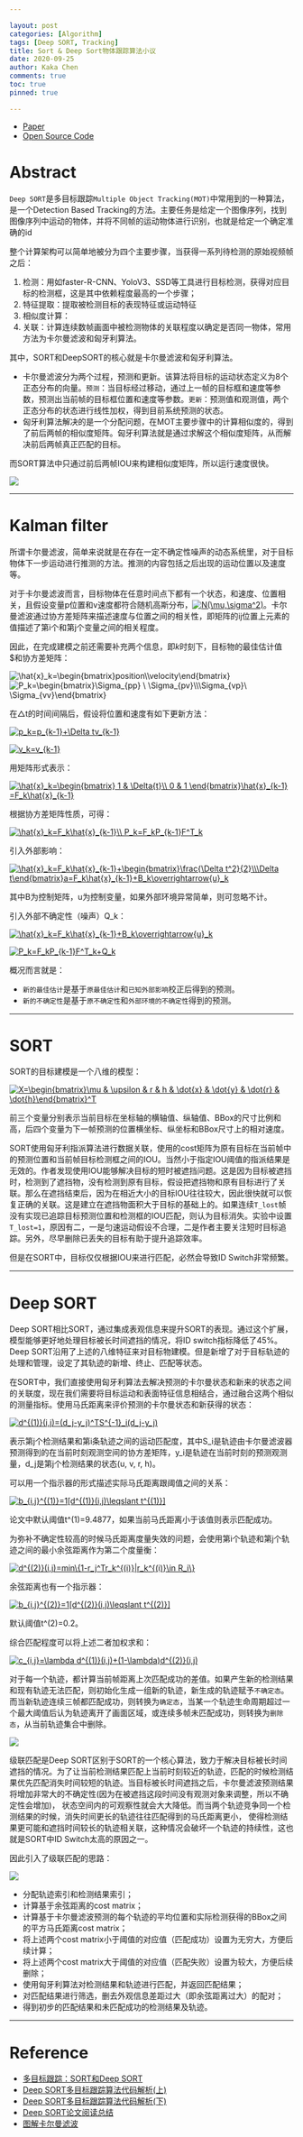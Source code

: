 ```yaml
---

layout: post
categories: [Algorithm]
tags: [Deep SORT, Tracking]
title: Sort & Deep Sort物体跟踪算法小议
date: 2020-09-25
author: Kaka Chen
comments: true
toc: true
pinned: true

---
```


- [Paper](http://arxiv.org/pdf/1602.00763.pdf)
- [Open Source Code](https://github.com/abewley/sort)


# Abstract

`Deep SORT`是多目标跟踪`Multiple Object Tracking(MOT)`中常用到的一种算法，是一个Detection Based Tracking的方法。主要任务是给定一个图像序列，找到图像序列中运动的物体，并将不同帧的运动物体进行识别，也就是给定一个确定准确的id

整个计算架构可以简单地被分为四个主要步骤，当获得一系列待检测的原始视频帧之后：
1. 检测：用如faster-R-CNN、YoloV3、SSD等工具进行目标检测，获得对应目标的检测框，这是其中依赖程度最高的一个步骤；
2. 特征提取：提取被检测目标的表现特征或运动特征
3. 相似度计算：
4. 关联：计算连续数帧画面中被检测物体的关联程度以确定是否同一物体，常用方法为卡尔曼滤波和匈牙利算法。

其中，SORT和DeepSORT的核心就是卡尔曼滤波和匈牙利算法。
- 卡尔曼滤波分为两个过程，预测和更新。该算法将目标的运动状态定义为8个正态分布的向量。`预测`：当目标经过移动，通过上一帧的目标框和速度等参数，预测出当前帧的目标框位置和速度等参数。`更新`：预测值和观测值，两个正态分布的状态进行线性加权，得到目前系统预测的状态。
- 匈牙利算法解决的是一个分配问题，在MOT主要步骤中的计算相似度的，得到了前后两帧的相似度矩阵。匈牙利算法就是通过求解这个相似度矩阵，从而解决前后两帧真正匹配的目标。

而SORT算法中只通过前后两帧IOU来构建相似度矩阵，所以运行速度很快。

![](https://raw.githubusercontent.com/kakack/kakack.github.io/master/_images/20200928-1.JPG)

- - -

# Kalman filter

所谓卡尔曼滤波，简单来说就是在存在一定不确定性噪声的动态系统里，对于目标物体下一步运动进行推测的方法。推测的内容包括之后出现的运动位置以及速度等。

对于卡尔曼滤波而言，目标物体在任意时间点下都有一个状态，和速度、位置相关，且假设变量p位置和v速度都符合随机高斯分布，<a href="https://www.codecogs.com/eqnedit.php?latex=N(\mu,\sigma^2)" target="_blank"><img src="https://latex.codecogs.com/gif.latex?N(\mu,\sigma^2)" title="N(\mu,\sigma^2)" /></a>。卡尔曼滤波通过协方差矩阵来描述速度与位置之间的相关性，即矩阵的ij位置上元素的值描述了第i个和第j个变量之间的相关程度。

因此，在完成建模之前还需要补充两个信息，即$k$时刻下，目标物的最佳估计值$和协方差矩阵：

<p><img src="https://i.upmath.me/svg/%5Chat%7Bx%7D_k%3D%5Cbegin%7Bbmatrix%7Dposition%5C%5Cvelocity%5Cend%7Bbmatrix%7D" alt="\hat{x}_k=\begin{bmatrix}position\\velocity\end{bmatrix}" />
<img src="https://i.upmath.me/svg/P_k%3D%5Cbegin%7Bbmatrix%7D%5CSigma_%7Bpp%7D%20%5C%20%5CSigma_%7Bpv%7D%5C%5C%5CSigma_%7Bvp%7D%5C%20%5CSigma_%7Bvv%7D%5Cend%7Bbmatrix%7D" alt="P_k=\begin{bmatrix}\Sigma_{pp} \ \Sigma_{pv}\\\Sigma_{vp}\ \Sigma_{vv}\end{bmatrix}" /></p>

在△t的时间间隔后，假设将位置和速度有如下更新方法：

<a href="https://www.codecogs.com/eqnedit.php?latex=p_k=p_{k-1}&plus;\Delta&space;tv_{k-1}" target="_blank"><img src="https://latex.codecogs.com/svg.latex?p_k=p_{k-1}&plus;\Delta&space;tv_{k-1}" title="p_k=p_{k-1}+\Delta tv_{k-1}" /></a>

<a href="https://www.codecogs.com/eqnedit.php?latex=v_k=v_{k-1}" target="_blank"><img src="https://latex.codecogs.com/svg.latex?v_k=v_{k-1}" title="v_k=v_{k-1}" /></a>

用矩阵形式表示：

<a href="https://www.codecogs.com/eqnedit.php?latex=\hat{x}_k=\begin{bmatrix}&space;1&space;&&space;\Delta{t}\\&space;0&space;&&space;1&space;\end{bmatrix}\hat{x}_{k-1}&space;=F_k\hat{x}_{k-1}" target="_blank"><img src="https://latex.codecogs.com/svg.latex?\hat{x}_k=\begin{bmatrix}&space;1&space;&&space;\Delta{t}\\&space;0&space;&&space;1&space;\end{bmatrix}\hat{x}_{k-1}&space;=F_k\hat{x}_{k-1}" title="\hat{x}_k=\begin{bmatrix} 1 & \Delta{t}\\ 0 & 1 \end{bmatrix}\hat{x}_{k-1} =F_k\hat{x}_{k-1}" /></a>

根据协方差矩阵性质，可得：

<a href="https://www.codecogs.com/eqnedit.php?latex=\hat{x}_k=F_k\hat{x}_{k-1}\\&space;P_k=F_kP_{k-1}F^T_k" target="_blank"><img src="https://latex.codecogs.com/svg.latex?\hat{x}_k=F_k\hat{x}_{k-1}\\&space;P_k=F_kP_{k-1}F^T_k" title="\hat{x}_k=F_k\hat{x}_{k-1}\\ P_k=F_kP_{k-1}F^T_k" /></a>

引入外部影响：

<a href="https://www.codecogs.com/eqnedit.php?latex=\hat{x}_k=F_k\hat{x}_{k-1}&plus;\begin{bmatrix}\frac{\Delta&space;t^2}{2}\\\Delta&space;t\end{bmatrix}a=F_k\hat{x}_{k-1}&plus;B_k\overrightarrow{u}_k" target="_blank"><img src="https://latex.codecogs.com/svg.latex?\hat{x}_k=F_k\hat{x}_{k-1}&plus;\begin{bmatrix}\frac{\Delta&space;t^2}{2}\\\Delta&space;t\end{bmatrix}a=F_k\hat{x}_{k-1}&plus;B_k\overrightarrow{u}_k" title="\hat{x}_k=F_k\hat{x}_{k-1}+\begin{bmatrix}\frac{\Delta t^2}{2}\\\Delta t\end{bmatrix}a=F_k\hat{x}_{k-1}+B_k\overrightarrow{u}_k" /></a>

其中B为控制矩阵，u为控制变量，如果外部环境异常简单，则可忽略不计。

引入外部不确定性（噪声）Q_k：

<a href="https://www.codecogs.com/eqnedit.php?latex=\hat{x}_k=F_k\hat{x}_{k-1}&plus;B_k\overrightarrow{u}_k" target="_blank"><img src="https://latex.codecogs.com/svg.latex?\hat{x}_k=F_k\hat{x}_{k-1}&plus;B_k\overrightarrow{u}_k" title="\hat{x}_k=F_k\hat{x}_{k-1}+B_k\overrightarrow{u}_k" /></a>

<a href="https://www.codecogs.com/eqnedit.php?latex=P_k=F_kP_{k-1}F^T_k&plus;Q_k" target="_blank"><img src="https://latex.codecogs.com/svg.latex?P_k=F_kP_{k-1}F^T_k&plus;Q_k" title="P_k=F_kP_{k-1}F^T_k+Q_k" /></a>

概况而言就是：

- `新的最佳估计`是基于`原最佳估计`和`已知外部影响`校正后得到的预测。
- `新的不确定性`是基于`原不确定性`和`外部环境的不确定性`得到的预测。

- - -

# SORT

SORT的目标建模是一个八维的模型：

<a href="https://www.codecogs.com/eqnedit.php?latex=X=\begin{bmatrix}\mu&space;&&space;\upsilon&space;&&space;r&space;&&space;h&space;&&space;\dot{x}&space;&&space;\dot{y}&space;&&space;\dot{r}&space;&&space;\dot{h}\end{bmatrix}^T" target="_blank"><img src="https://latex.codecogs.com/gif.latex?X=\begin{bmatrix}\mu&space;&&space;\upsilon&space;&&space;r&space;&&space;h&space;&&space;\dot{x}&space;&&space;\dot{y}&space;&&space;\dot{r}&space;&&space;\dot{h}\end{bmatrix}^T" title="X=\begin{bmatrix}\mu & \upsilon & r & h & \dot{x} & \dot{y} & \dot{r} & \dot{h}\end{bmatrix}^T" /></a>

前三个变量分别表示当前目标在坐标轴的横轴值、纵轴值、BBox的尺寸比例和高，后四个变量为下一帧预测的位置横坐标、纵坐标和BBox尺寸上的相对速度。

SORT使用匈牙利指派算法进行数据关联，使用的cost矩阵为原有目标在当前帧中的预测位置和当前帧目标检测框之间的IOU。当然小于指定IOU阈值的指派结果是无效的。作者发现使用IOU能够解决目标的短时被遮挡问题。这是因为目标被遮挡时，检测到了遮挡物，没有检测到原有目标，假设把遮挡物和原有目标进行了关联。那么在遮挡结束后，因为在相近大小的目标IOU往往较大，因此很快就可以恢复正确的关联。这是建立在遮挡物面积大于目标的基础上的。如果连续`T_lost`帧没有实现已追踪目标预测位置和检测框的IOU匹配，则认为目标消失。实验中设置 `T_lost=1`，原因有二，一是匀速运动假设不合理，二是作者主要关注短时目标追踪。另外，尽早删除已丢失的目标有助于提升追踪效率。

但是在SORT中，目标仅仅根据IOU来进行匹配，必然会导致ID Switch非常频繁。

- - -

# Deep SORT

Deep SORT相比SORT，通过集成表观信息来提升SORT的表现。通过这个扩展，模型能够更好地处理目标被长时间遮挡的情况，将ID switch指标降低了45%。Deep SORT沿用了上述的八维特征来对目标物建模。但是新增了对于目标轨迹的处理和管理，设定了其轨迹的新增、终止、匹配等状态。

在SORT中，我们直接使用匈牙利算法去解决预测的卡尔曼状态和新来的状态之间的关联度，现在我们需要将目标运动和表面特征信息相结合，通过融合这两个相似的测量指标。使用马氏距离来评价预测的卡尔曼状态和新获得的状态：

<a href="https://www.codecogs.com/eqnedit.php?latex=d^{(1)}(i,j)=(d_j-y_j)^TS^{-1}_i(d_j-y_j)" target="_blank"><img src="https://latex.codecogs.com/gif.latex?d^{(1)}(i,j)=(d_j-y_j)^TS^{-1}_i(d_j-y_j)" title="d^{(1)}(i,j)=(d_j-y_j)^TS^{-1}_i(d_j-y_j)" /></a>

表示第j个检测结果和第i条轨迹之间的运动匹配度，其中S_i是轨迹由卡尔曼滤波器预测得到的在当前时刻观测空间的协方差矩阵，y_i是轨迹在当前时刻的预测观测量，d_j是第j个检测结果的状态(u, v, r, h)。

可以用一个指示器的形式描述实际马氏距离跟阈值之间的关系：

<a href="https://www.codecogs.com/eqnedit.php?latex=b_{i,j}^{(1)}=1[d^{(1)}(i,j)\leqslant&space;t^{(1)}]" target="_blank"><img src="https://latex.codecogs.com/gif.latex?b_{i,j}^{(1)}=1[d^{(1)}(i,j)\leqslant&space;t^{(1)}]" title="b_{i,j}^{(1)}=1[d^{(1)}(i,j)\leqslant t^{(1)}]" /></a>

论文中默认阈值t^(1)=9.4877，如果当前马氏距离小于该值则表示匹配成功。

为弥补不确定性较高的时候马氏距离度量失效的问题，会使用第i个轨迹和第j个轨迹之间的最小余弦距离作为第二个度量衡：

<a href="https://www.codecogs.com/eqnedit.php?latex=d^{(2)}(i,j)=min\{1-r_j^Tr_k^{(i)}|r_k^{(i)}\in&space;R_i\}" target="_blank"><img src="https://latex.codecogs.com/gif.latex?d^{(2)}(i,j)=min\{1-r_j^Tr_k^{(i)}|r_k^{(i)}\in&space;R_i\}" title="d^{(2)}(i,j)=min\{1-r_j^Tr_k^{(i)}|r_k^{(i)}\in R_i\}" /></a>

余弦距离也有一个指示器：

<a href="https://www.codecogs.com/eqnedit.php?latex=b_{i,j}^{(2)}=1[d^{(2)}(i,j)\leqslant&space;t^{(2)}]" target="_blank"><img src="https://latex.codecogs.com/gif.latex?b_{i,j}^{(2)}=1[d^{(2)}(i,j)\leqslant&space;t^{(2)}]" title="b_{i,j}^{(2)}=1[d^{(2)}(i,j)\leqslant t^{(2)}]" /></a>

默认阈值t^(2)=0.2。

综合匹配程度可以将上述二者加权求和：

<a href="https://www.codecogs.com/eqnedit.php?latex=c_{i,j}=\lambda&space;d^{(1)}(i,j)&plus;(1-\lambda)d^{(2)}(i,j)" target="_blank"><img src="https://latex.codecogs.com/gif.latex?c_{i,j}=\lambda&space;d^{(1)}(i,j)&plus;(1-\lambda)d^{(2)}(i,j)" title="c_{i,j}=\lambda d^{(1)}(i,j)+(1-\lambda)d^{(2)}(i,j)" /></a>

对于每一个轨迹，都计算当前帧距离上次匹配成功的差值。如果产生新的检测结果和现有轨迹无法匹配，则初始化生成一组新的轨迹，新生成的轨迹赋予`不确定态`。而当新轨迹连续三帧都匹配成功，则转换为`确定态`，当某一个轨迹生命周期超过一个最大阈值后认为轨迹离开了画面区域，或连续多帧未匹配成功，则转换为`删除态`，从当前轨迹集合中删除。

![](https://raw.githubusercontent.com/kakack/kakack.github.io/master/_images/20200928-2.png)


级联匹配是Deep SORT区别于SORT的一个核心算法，致力于解决目标被长时间遮挡的情况。为了让当前检测结果匹配上当前时刻较近的轨迹，匹配的时候检测结果优先匹配消失时间较短的轨迹。当目标被长时间遮挡之后，卡尔曼滤波预测结果将增加非常大的不确定性(因为在被遮挡这段时间没有观测对象来调整，所以不确定性会增加)， 状态空间内的可观察性就会大大降低。而当两个轨迹竞争同一个检测结果的时候，消失时间更长的轨迹往往匹配得到的马氏距离更小， 使得检测结果更可能和遮挡时间较长的轨迹相关联，这种情况会破坏一个轨迹的持续性，这也就是SORT中ID Switch太高的原因之一。

因此引入了级联匹配的思路：

![](https://raw.githubusercontent.com/kakack/kakack.github.io/master/_images/20200928-3.png)

- 分配轨迹索引和检测结果索引；
- 计算基于余弦距离的cost matrix；
- 计算基于卡尔曼滤波预测的每个轨迹的平均位置和实际检测获得的BBox之间的平方马氏距离cost matrix；
- 将上述两个cost matrix小于阈值的对应值（匹配成功）设置为无穷大，方便后续计算；
- 将上述两个cost matrix大于阈值的对应值（匹配失败）设置为较大，方便后续删除；
- 使用匈牙利算法对检测结果和轨迹进行匹配，并返回匹配结果；
- 对匹配结果进行筛选，删去外观信息差距过大（即余弦距离过大）的配对；
- 得到初步的匹配结果和未匹配成功的检测结果及轨迹。


- - -

# Reference

- [多目标跟踪：SORT和Deep SORT](https://zhuanlan.zhihu.com/p/59148865)
- [Deep SORT多目标跟踪算法代码解析(上)](https://zhuanlan.zhihu.com/p/133678626)
- [Deep SORT多目标跟踪算法代码解析(下)](https://zhuanlan.zhihu.com/p/133689982)
- [Deep SORT论文阅读总结](https://mp.weixin.qq.com/s?__biz=MzA4MjY4NTk0NQ==&mid=2247485748&idx=1&sn=eb0344e1fd47e627e3349e1b0c1b8ada&chksm=9f80b3a2a8f73ab4dd043a6947e66d0f95b2b913cdfcc620cfa5b995958efe1bb1ba23e60100&scene=126&sessionid=1587264986&key=1392818bdbc0aa1829bb274560d74860b77843df4c0179a2cede3a831ed1c279c4603661ecb8b761c481eecb80e5232d46768e615d1e6c664b4b3ff741a8492de87f9fab89805974de8b13329daee020&ascene=1&uin=NTA4OTc5NTky&devicetype=Windows+10+x64&version=62090069&lang=zh_CN&exportkey=AeR8oQO0h9Dr%2FAVfL6g0VGE%3D&pass_ticket=R0d5J%2BVWKbvqy93YqUC%2BtoKE9cFI22uY90G3JYLOU0LtrcYM2WzBJL2OxnAh0vLo)
- [图解卡尔曼滤波](https://zhuanlan.zhihu.com/p/39912633)